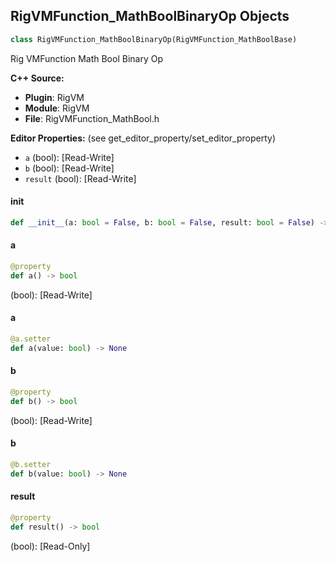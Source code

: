 ## RigVMFunction_MathBoolBinaryOp Objects

```python
class RigVMFunction_MathBoolBinaryOp(RigVMFunction_MathBoolBase)
```

Rig VMFunction Math Bool Binary Op

**C++ Source:**

- **Plugin**: RigVM
- **Module**: RigVM
- **File**: RigVMFunction_MathBool.h

**Editor Properties:** (see get_editor_property/set_editor_property)

- ``a`` (bool):  [Read-Write]
- ``b`` (bool):  [Read-Write]
- ``result`` (bool):  [Read-Write]

<a id="unreal.RigVMFunction_MathBoolBinaryOp.__init__"></a>

#### __init__

```python
def __init__(a: bool = False, b: bool = False, result: bool = False) -> None
```

<a id="unreal.RigVMFunction_MathBoolBinaryOp.a"></a>

#### a

```python
@property
def a() -> bool
```

(bool):  [Read-Write]

<a id="unreal.RigVMFunction_MathBoolBinaryOp.a"></a>

#### a

```python
@a.setter
def a(value: bool) -> None
```

<a id="unreal.RigVMFunction_MathBoolBinaryOp.b"></a>

#### b

```python
@property
def b() -> bool
```

(bool):  [Read-Write]

<a id="unreal.RigVMFunction_MathBoolBinaryOp.b"></a>

#### b

```python
@b.setter
def b(value: bool) -> None
```

<a id="unreal.RigVMFunction_MathBoolBinaryOp.result"></a>

#### result

```python
@property
def result() -> bool
```

(bool):  [Read-Only]

<a id="unreal.RigUnit_MathBoolBinaryOp"></a>